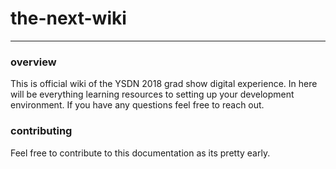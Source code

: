 # the-next-wiki

---

### overview

This is official wiki of the YSDN 2018 grad show digital experience. In here will be everything learning resources to setting up your development environment. If you have any questions feel free to reach out.

### contributing

Feel free to contribute to this documentation as its pretty early.

### 



